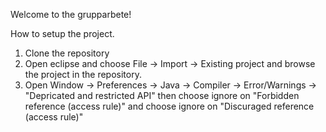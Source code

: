 Welcome to the grupparbete!

How to setup the project.

1. Clone the repository
2. Open eclipse and choose File -> Import -> Existing project and browse the project in the repository.
3. Open Window -> Preferences -> Java -> Compiler -> Error/Warnings -> "Depricated and restricted API" then choose ignore on "Forbidden reference (access rule)" and choose ignore on "Discuraged reference (access rule)" 

